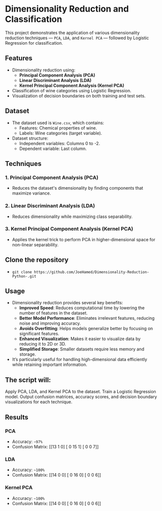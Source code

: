 # Dimensionality Reduction and Classification
This project demonstrates the application of various dimensionality reduction techniques — `PCA`, `LDA`, and `Kernel PCA` — followed by Logistic Regression for classification.

## Features
- Dimensionality reduction using:
  - **Principal Component Analysis (PCA)**
  - **Linear Discriminant Analysis (LDA)**
  - **Kernel Principal Component Analysis (Kernel PCA)**
- Classification of wine categories using Logistic Regression.
- Visualization of decision boundaries on both training and test sets.

## Dataset
- The dataset used is `Wine.csv`, which contains:
  - Features: Chemical properties of wine.
  - Labels: Wine categories (target variable).
- Dataset structure:
  - Independent variables: Columns 0 to -2.
  - Dependent variable: Last column.

## Techniques
### 1. Principal Component Analysis (PCA)
- Reduces the dataset's dimensionality by finding components that maximize variance.

### 2. Linear Discriminant Analysis (LDA)
- Reduces dimensionality while maximizing class separability.

### 3. Kernel Principal Component Analysis (Kernel PCA)
- Applies the kernel trick to perform PCA in higher-dimensional space for non-linear separability.

## Clone the repository
- `git clone https://github.com/JoeHamed/Dimensionality-Reduction-Python-.git`

## Usage
- Dimensionality reduction provides several key benefits:
  - **Improved Speed**: Reduces computational time by lowering the number of features in the dataset.
  - **Better Model Performance**: Eliminates irrelevant features, reducing noise and improving accuracy.
  - **Avoids Overfitting**: Helps models generalize better by focusing on significant features.
  - **Enhanced Visualization**: Makes it easier to visualize data by reducing it to 2D or 3D.
  - **Simplified Storage**: Smaller datasets require less memory and storage.
- It’s particularly useful for handling high-dimensional data efficiently while retaining important information.

## The script will:
Apply PCA, LDA, and Kernel PCA to the dataset.
Train a Logistic Regression model.
Output confusion matrices, accuracy scores, and decision boundary visualizations for each technique.

## Results
### PCA
- Accuracy: `~97%`
- Confusion Matrix:
[[13  1  0]
 [ 0 15  1]
 [ 0  0  7]]
 
### LDA
- Accuracy: `~100%`
- Confusion Matrix:
[[14  0  0]
 [ 0 16  0]
 [ 0  0  6]]
 
### Kernel PCA
- Accuracy: `~100%`
- Confusion Matrix:
[[14  0  0]
 [ 0 16  0]
 [ 0  0  6]]
